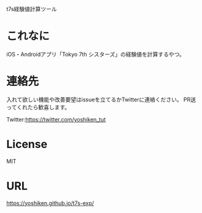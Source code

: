 t7s経験値計算ツール

# これなに

iOS・Androidアプリ「Tokyo 7th シスターズ」の経験値を計算するやつ。

# 連絡先

入れて欲しい機能や改善要望はissueを立てるかTwitterに連絡ください。
PR送ってくれたら歓喜します。

Twitter:https://twitter.com/yoshiken_tut

# License
MIT

# URL
https://yoshiken.github.io/t7s-exp/
